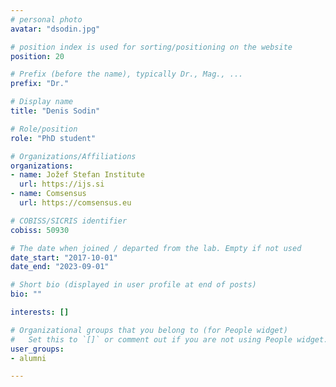 ```yaml
---
# personal photo
avatar: "dsodin.jpg"

# position index is used for sorting/positioning on the website
position: 20

# Prefix (before the name), typically Dr., Mag., ...
prefix: "Dr."

# Display name
title: "Denis Sodin"

# Role/position
role: "PhD student"

# Organizations/Affiliations
organizations:
- name: Jožef Stefan Institute
  url: https://ijs.si
- name: Comsensus
  url: https://comsensus.eu

# COBISS/SICRIS identifier
cobiss: 50930

# The date when joined / departed from the lab. Empty if not used
date_start: "2017-10-01"
date_end: "2023-09-01"

# Short bio (displayed in user profile at end of posts)
bio: ""

interests: []

# Organizational groups that you belong to (for People widget)
#   Set this to `[]` or comment out if you are not using People widget.
user_groups:
- alumni

---
```

